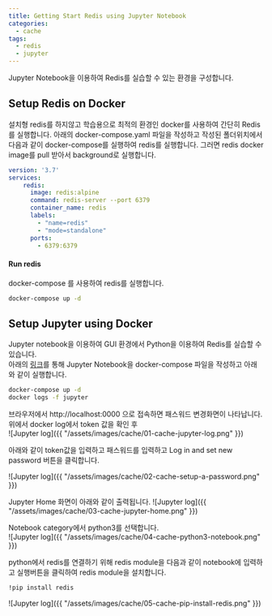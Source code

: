 ```yaml
---
title: Getting Start Redis using Jupyter Notebook
categories:
  - cache
tags: 
  - redis
  - jupyter
---
```

Jupyter Notebook을 이용하여 Redis를 실습할 수 있는 환경을 구성합니다.

## Setup Redis on Docker
설치형 redis를 하지않고 학습용으로 최적의 환경인 docker를 사용하여 간단히 Redis를 실행합니다.
아래의 docker-compose.yaml 파일을 작성하고 작성된 폴더위치에서 다음과 같이 docker-compose를 실행하여 redis를 실행합니다.
그러면 redis docker image를 pull 받아서 background로 실행합니다.  
```yaml
version: '3.7'
services:
    redis:
      image: redis:alpine
      command: redis-server --port 6379
      container_name: redis
      labels:
        - "name=redis"
        - "mode=standalone"
      ports:
        - 6379:6379
```
#### Run redis 
docker-compose 를 사용하여 redis를 실행합니다.  
```bash
docker-compose up -d
```

## Setup Jupyter using Docker
Jupyter notebook을 이용하여 GUI 환경에서 Python을 이용하여 Redis를 실습할 수 있습니다.  
아래의 [링크](https://yoonjk.github.io/docker/jupyter/)를 통해 Jupyter Notebook을 docker-compose 파일을 작성하고 아래와 같이 실행합니다.  

```bash
docker-compose up -d
docker logs -f jupyter
```


브라우저에서 http://localhost:0000 으로 접속하면 패스워드 변경화면이 나타납니다.  
위에서 docker log에서 token 값을 확인 후  
![Jupyter log]({{ "/assets/images/cache/01-cache-jupyter-log.png" }})  

아래와 같이 token값을 입력하고 패스워드를 입력하고 Log in and set new password 버튼을 클릭합니다.  

![Jupyter log]({{ "/assets/images/cache/02-cache-setup-a-password.png" }})

Jupyter Home 화면이 아래와 같이 출력됩니다.
![Jupyter log]({{ "/assets/images/cache/03-cache-jupyter-home.png" }})

Notebook category에서 python3를 선택합니다.  
![Jupyter log]({{ "/assets/images/cache/04-cache-python3-notebook.png" }})

python에서 redis를 연결하기 위해 redis module을 다음과 같이 notebook에 입력하고 실행버튼을 클릭하여 redis module을 설치합니다.    

```bash
!pip install redis
```

![Jupyter log]({{ "/assets/images/cache/05-cache-pip-install-redis.png" }})
